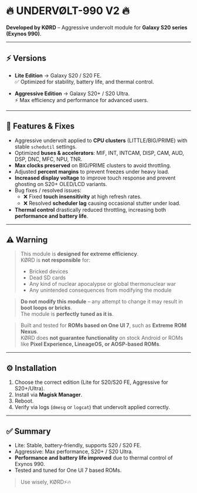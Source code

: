 # 🔥 UNDERVØLT-990 V2 🔥

**Developed by KØRD** – Aggressive undervolt module for **Galaxy S20 series (Exynos 990)**.

---

## ⚡ Versions

- **Lite Edition** → Galaxy S20 / S20 FE.  
  ✅ Optimized for stability, battery life, and thermal control.

- **Aggressive Edition** → Galaxy S20+ / S20 Ultra.  
  ⚡ Max efficiency and performance for advanced users.

---

## 🚀 Features & Fixes

- Aggressive undervolt applied to **CPU clusters** (LITTLE/BIG/PRIME) with stable `schedutil` settings.
- Optimized **buses & accelerators**: MIF, INT, INTCAM, DISP, CAM, AUD, DSP, DNC, MFC, NPU, TNR.
- **Max clocks preserved** on BIG/PRIME clusters to avoid throttling.
- Adjusted **percent margins** to prevent freezes under heavy load.
- **Increased display voltage** to improve touch response and prevent ghosting on S20+ OLED/LCD variants.
- Bug fixes / resolved issues:
  - ❌ Fixed **touch insensitivity** at high refresh rates.
  - ❌ Resolved **scheduler lag** causing occasional stutter under load.
- **Thermal control** drastically reduced throttling, increasing both **performance and battery life**.

---

## ⚠️ Warning

> This module is **designed for extreme efficiency**.  
> KØRD is **not responsible** for:
> - Bricked devices  
> - Dead SD cards  
> - Any kind of nuclear apocalypse or global thermonuclear war  
> - Any unintended consequences from modifying the module  

> **Do not modify this module** – any attempt to change it may result in **boot loops or bricks**.  
> The module is **perfectly tuned as it is**.

> Built and tested for **ROMs based on One UI 7**, such as **Extreme ROM Nexus**.  
> KØRD does **not guarantee functionality** on stock Android or ROMs like **Pixel Experience, LineageOS, or AOSP-based ROMs**.

---

## ⚙️ Installation

1. Choose the correct edition (Lite for S20/S20 FE, Aggressive for S20+/Ultra).  
2. Install via **Magisk Manager**.  
3. Reboot.  
4. Verify via logs (`dmesg` or `logcat`) that undervolt applied correctly.

---

## ✅ Summary

- Lite: Stable, battery-friendly, supports S20 / S20 FE.  
- Aggressive: Max performance, S20+ / S20 Ultra.  
- **Performance and battery life improved** due to thermal control of Exynos 990.  
- Tested and tuned for One UI 7 based ROMs.  

> Use wisely, KØRD⚡🔥

